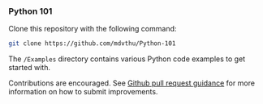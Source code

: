 ### Python 101

Clone this repository with the following command:
```bash
git clone https://github.com/mdvthu/Python-101
```

The `/Examples` directory contains various Python code examples to get started with.

Contributions are encouraged. See [Github pull request guidance](https://help.github.com/articles/about-pull-requests/) for more information on how to submit improvements.

